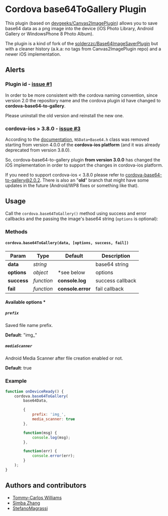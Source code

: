 # Cordova base64ToGallery Plugin
This plugin (based on [devgeeks/Canvas2ImagePlugin](http://github.com/devgeeks/Canvas2ImagePlugin)) allows you to save base64 data as a png image into the device (iOS Photo Library, Android Gallery or WindowsPhone 8 Photo Album).

The plugin is a kind of fork of the [solderzzc/Base64ImageSaverPlugin](https://github.com/solderzzc/Base64ImageSaverPlugin) but with a cleaner history (a.k.a: no tags from Canvas2ImagePlugin repo) and a newer iOS implementation.

## Alerts

### Plugin id - [issue #1](https://github.com/Nexxa/cordova-base64-to-gallery/issues/1)
In order to be more consistent with the cordova naming convention, since version 2.0 the repository name and the cordova plugin id have changed to **cordova-base64-to-gallery**.

Please uninstall the old version and reinstall the new one.

### cordova-ios > 3.8.0 - [issue #3](https://github.com/Nexxa/cordova-base64-to-gallery/issues/3)
According to the [documentation](https://github.com/apache/cordova-ios/blob/master/guides/API%20changes%20in%204.0.md#nsdatabase64h-removed), `NSData+Base64.h` class was removed starting from version 4.0.0 of the **cordova-ios platform** (and it was already deprecated from version 3.8.0).

So, cordova-base64-to-gallery plugin **from version 3.0.0** has changed the iOS implementation in order to support the changes in cordova-ios platform.

If you need to support cordova-ios < 3.8.0 please refer to [cordova-base64-to-gallery@2.0.2](https://github.com/Nexxa/cordova-base64-to-gallery/tree/2.0.2). There is also an "**old**" branch that might have some updates in the future (Android/WP8 fixes or something like that).

## Usage
Call the `cordova.base64ToGallery()` method using success and error callbacks and the passing the image's base64 string (`options` is optional):

### Methods
#### `cordova.base64ToGallery(data, [options, success, fail])`

Param       | Type       | Default           | Description
----------- | ---------- | ----------------- | ------------------
**data**    | *string*   |                   | base64 string
**options** | *object*   | \*see below        | options
**success** | *function* | **console.log**   | success callback
**fail**    | *function* | **console.error** | fail callback

#### Available options *

##### `prefix`
Saved file name prefix.

**Default**: "img_"

##### `mediaScanner`
Android Media Scanner after file creation enabled or not.

**Default**: true

### Example

```javascript
function onDeviceReady() {
    cordova.base64ToGallery(
        base64Data,

        {
            prefix: 'img_',
            media_scanner: true
        },

        function(msg) {
            console.log(msg);
        },

        function(err) {
            console.error(err);
        }
    );
}
```

## Authors and contributors
- [Tommy-Carlos Williams](http://github.com/devgeeks)
- [Simba Zhang](http://github.com/solderzzc)
- [StefanoMagrassi](http://github.com/StefanoMagrassi)

